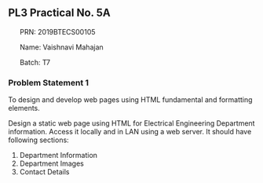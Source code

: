 ## PL3 Practical No. 5A
<ul>PRN: 2019BTECS00105</ul>
<ul>Name: Vaishnavi Mahajan</ul>
<ul>Batch: T7</ul>

### Problem Statement 1<br>
To design and develop web pages using HTML fundamental and formatting elements.

Design a static web page using HTML for Electrical Engineering Department
information. Access it locally and in LAN using a web server.
It should have following sections:
1. Department Information
2. Department Images
3. Contact Details
